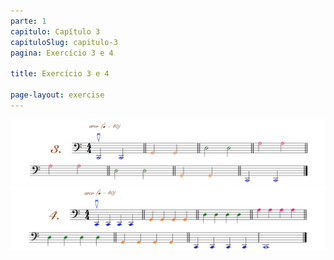 ```yaml
---
parte: 1
capitulo: Capítulo 3
capituloSlug: capitulo-3
pagina: Exercício 3 e 4

title: Exercício 3 e 4

page-layout: exercise
---
```


<img src="/assets/graphics/content/3_4_3_1.png"/>

<img src="/assets/graphics/content/3_4_4_1.png"/>

